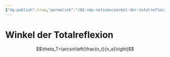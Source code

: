 ```yaml
---
{"dg-publish":true,"permalink":"/02-imp-notizen/winkel-der-totalreflexion/"}
---
```


# Winkel der Totalreflexion
$$\theta_T=\arcsin\left(\frac{n_t}{n_e}\right)$$